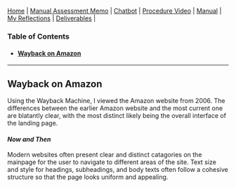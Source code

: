 [Home](index.md) | [Manual Assessment Memo](manual_assessment_memo.md) | [Chatbot](chatbot.md) | [Procedure Video](procedure_video.md) | [Manual](manual.md) | [My Reflections](reflective_blogs.md) | [Deliverables](deliverable1.md) |

### Table of Contents 
- #### [Wayback on Amazon](#wayback-on-amazon)
---
## Wayback on Amazon

Using the Wayback Machine, I viewed the Amazon website from 2006. The differences between the earlier Amazon website and the most current one are blatantly clear, with the most distinct likely being the overall interface of the landing page.

#### *Now and Then*
Modern websites often present clear and distinct catagories on the mainpage for the user to navigate to different areas of the site. Text size and style for headings, subheadings, and body texts often follow a cohesive structure so that the page looks uniform and appealing. 
